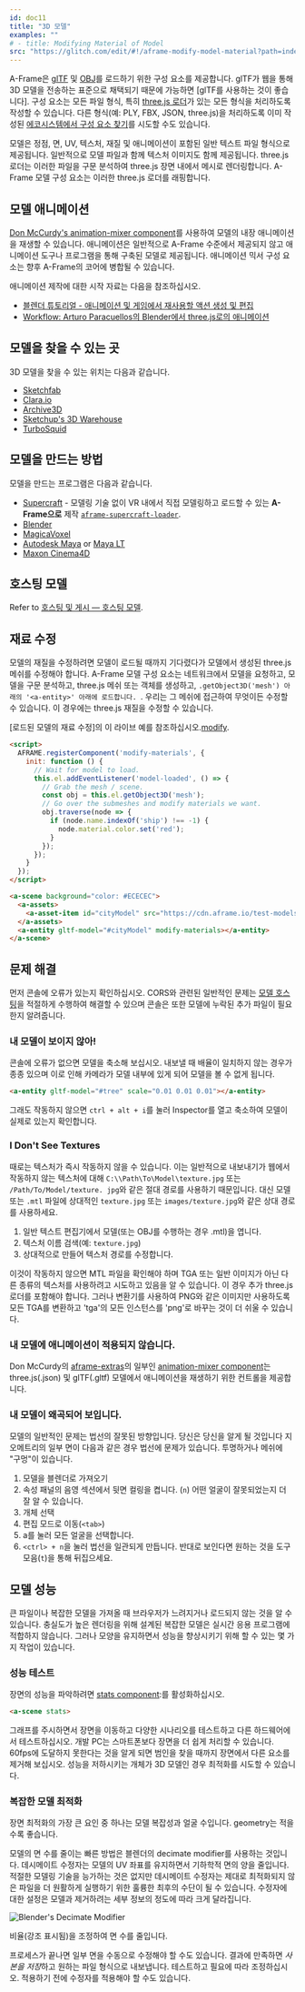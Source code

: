 ```yaml
---
id: doc11
title: "3D 모델"
examples: ""
# - title: Modifying Material of Model
src: "https://glitch.com/edit/#!/aframe-modify-model-material?path=index.html:1:0"
---
```


[3loaders]: https://github.com/mrdoob/three.js/tree/dev/examples/js/loaders
[ecsfind]: ./entity-component-system.md#where-to-find-components
[glTF]: ../components/gltf-model.md
[OBJ]: ../components/obj-model.md
[recommend using glTF]: ../components/gltf-model.md#why-use-gltf

A-Frame은 [glTF] 및 [OBJ]를 로드하기 위한 구성 요소를 제공합니다. glTF가 웹을 통해 3D 
모델을 전송하는 표준으로 채택되기 때문에 가능하면 [glTF를 사용하는 것이 좋습니다]. 구성 
요소는 모든 파일 형식, 특히 [three.js 로더][3loaders]가 있는 모든 형식을 처리하도록 
작성할 수 있습니다. 다른 형식(예: PLY, FBX, JSON, three.js)을 처리하도록 이미 작성된 
[에코시스템에서 구성 요소 찾기][ecsfind]를 시도할 수도 있습니다.

모델은 정점, 면, UV, 텍스처, 재질 및 애니메이션이 포함된 일반 텍스트 파일 형식으로 제공됩니다. 일반적으로 모델 파일과 함께 텍스처 이미지도 함께 제공됩니다. three.js 로더는 이러한 파일을 구문 분석하여 three.js 장면 내에서 메시로 렌더링합니다. A-Frame 모델 구성 요소는 이러한 three.js 로더를 래핑합니다.

## 모델 애니메이션

[mixer]: https://github.com/donmccurdy/aframe-extras/tree/master/src/loaders#animation

[Don McCurdy's animation-mixer component][mixer]를 사용하여 모델의 내장 애니메이션을 재생할 수 있습니다. 애니메이션은 일반적으로 A-Frame 수준에서 제공되지 않고 애니메이션 도구나 프로그램을 통해 구축된 모델로 제공됩니다. 애니메이션 믹서 구성 요소는 향후 A-Frame의 코어에 병합될 수 있습니다.

애니메이션 제작에 대한 시작 자료는 다음을 참조하십시오.

- [블렌더 튜토리얼 - 애니메이션 및 게임에서 재사용할 액션 생성 및 편집](https://www.youtube.com/watch?v=Gb152Qncn2s)
- [Workflow: Arturo Paracuellos의 Blender에서 three.js로의 애니메이션](http://unboring.net/workflows/animation.html)

## 모델을 찾을 수 있는 곳

3D 모델을 찾을 수 있는 위치는 다음과 같습니다.

- [Sketchfab](https://sketchfab.com)
- [Clara.io](http://clara.io)
- [Archive3D](http://archive3d.net)
- [Sketchup's 3D Warehouse](https://3dwarehouse.sketchup.com)
- [TurboSquid](http://www.turbosquid.com/Search/3D-Models/free)

## 모델을 만드는 방법

모델을 만드는 프로그램은 다음과 같습니다.

- [Supercraft](https://supermedium.com/supercraft/) - 모델링 기술 없이 VR 내에서 직접 모델링하고 로드할 수 있는 **A-Frame으로** 제작
  [`aframe-supercraft-loader`](https://www.npmjs.com/package/aframe-supercraft-loader).
- [Blender](https://www.blender.org/)
- [MagicaVoxel](https://ephtracy.github.io/)
- [Autodesk Maya](https://www.autodesk.com/products/maya/overview) or [Maya LT](https://www.autodesk.com/products/maya-lt/overview)
- [Maxon Cinema4D](https://www.maxon.net/en-us/)

## 호스팅 모델

Refer to [호스팅 및 게시 &mdash; 호스팅 모델](./hosting-and-publishing.md#hosting-models).

## 재료 수정

[modify]: https://glitch.com/edit/#!/aframe-modify-model-material?path=index.html:1:0

모델의 재질을 수정하려면 모델이 로드될 때까지 기다렸다가 모델에서 생성된 three.js 메쉬를 수정해야 합니다. A-Frame 모델 구성 요소는 네트워크에서 모델을 요청하고, 모델을 구문 분석하고, three.js 메쉬 또는 객체를 생성하고, `.getObject3D('mesh') 아래의 '<a-entity>' 아래에 로드합니다. `. 우리는 그 메쉬에 접근하여 무엇이든 수정할 수 있습니다. 이 경우에는 three.js 재질을 수정할 수 있습니다.

[로드된 모델의 재료 수정]의 이 라이브 예를 참조하십시오.[modify].

```html
<script>
  AFRAME.registerComponent('modify-materials', {
    init: function () {
      // Wait for model to load.
      this.el.addEventListener('model-loaded', () => {
        // Grab the mesh / scene.
        const obj = this.el.getObject3D('mesh');
        // Go over the submeshes and modify materials we want.
        obj.traverse(node => {
          if (node.name.indexOf('ship') !== -1) {
            node.material.color.set('red');
          }
        });
      });
    }
  });
</script>

<a-scene background="color: #ECECEC">
  <a-assets>
    <a-asset-item id="cityModel" src="https://cdn.aframe.io/test-models/models/glTF-2.0/virtualcity/VC.gltf"></a-asset-item>
  </a-assets>
  <a-entity gltf-model="#cityModel" modify-materials></a-entity>
</a-scene>
```

## 문제 해결

[모델 호스팅]: ./hosting-and-publishing.md#hosting-models

먼저 콘솔에 오류가 있는지 확인하십시오. CORS와 관련된 일반적인 문제는 [모델 호스팅][모델 
호스팅]을 적절하게 수행하여 해결할 수 있으며 콘솔은 또한 모델에 누락된 추가 파일이 필요한지 
알려줍니다.

### 내 모델이 보이지 않아!

콘솔에 오류가 없으면 모델을 축소해 보십시오. 내보낼 때 배율이 일치하지 않는 경우가 종종
 있으며 이로 인해 카메라가 모델 내부에 있게 되어 모델을 볼 수 없게 됩니다.

```html
<a-entity gltf-model="#tree" scale="0.01 0.01 0.01"></a-entity>
```

그래도 작동하지 않으면 `ctrl + alt + i`를 눌러 Inspector를 열고 축소하여 모델이 실제로 있는지 확인합니다.

### I Don't See Textures

때로는 텍스처가 즉시 작동하지 않을 수 있습니다. 이는 일반적으로 내보내기가 웹에서 작동하지 
않는 텍스처에 대해 `C:\\Path\To\Model\texture.jpg` 또는 `/Path/To/Model/texture.
jpg`와 같은 절대 경로를 사용하기 때문입니다. 대신 모델 또는 `.mtl` 파일에 상대적인 
`texture.jpg` 또는 `images/texture.jpg`와 같은 상대 경로를 사용하세요.

1. 일반 텍스트 편집기에서 모델(또는 OBJ를 수행하는 경우 .mtl)을 엽니다.
2. 텍스처 이름 검색(예: `texture.jpg`)
3. 상대적으로 만들어 텍스처 경로를 수정합니다.

이것이 작동하지 않으면 MTL 파일을 확인해야 하며 TGA 또는 일반 이미지가 아닌 다른 종류의 
텍스처를 사용하려고 시도하고 있음을 알 수 있습니다. 이 경우 추가 three.js 로더를 포함해야 
합니다. 그러나 변환기를 사용하여 PNG와 같은 이미지만 사용하도록 모든 TGA를 변환하고 
'tga'의 모든 인스턴스를 'png'로 바꾸는 것이 더 쉬울 수 있습니다.

### 내 모델에 애니메이션이 적용되지 않습니다.

[aframe-extras]: https://github.com/donmccurdy/aframe-extras

Don McCurdy의 [aframe-extras]의 일부인 [animation-mixer component][mixer]는 three.js(.json) 및 glTF(.gltf) 모델에서 애니메이션을 재생하기 위한 컨트롤을 제공합니다.

### 내 모델이 왜곡되어 보입니다.

모델의 일반적인 문제는 법선의 잘못된 방향입니다. 당신은 당신을 알게 될 것입니다
지오메트리의 일부 면이 다음과 같은 경우 법선에 문제가 있습니다.
투명하거나 메쉬에 "구멍"이 있습니다.

1. 모델을 블렌더로 가져오기
2. 속성 패널의 음영 섹션에서 뒷면 컬링을 켭니다.
(`n`) 어떤 얼굴이 잘못되었는지 더 잘 알 수 있습니다.
3. 개체 선택
4. 편집 모드로 이동(`<tab>`)
5. a를 눌러 모든 얼굴을 선택합니다.
6. `<ctrl> + n`을 눌러 법선을 일관되게 만듭니다. 반대로 보인다면
원하는 것을 도구 모음(`t`)을 통해 뒤집으세요.

## 모델 성능

큰 파일이나 복잡한 모델을 가져올 때 브라우저가 느려지거나 로드되지 않는 것을 알 수 있습니다. 충실도가 높은 렌더링을 위해 설계된 복잡한 모델은 실시간 응용 프로그램에 적합하지 않습니다. 그러나 모양을 유지하면서 성능을 향상시키기 위해 할 수 있는 몇 가지 작업이 있습니다.

### 성능 테스트

[stats]: ../components/stats.md

장면의 성능을 파악하려면 [stats component][stats]:를 활성화하십시오.

```html
<a-scene stats>
```

그래프를 주시하면서 장면을 이동하고 다양한 시나리오를 테스트하고 다른 하드웨어에서 
테스트하십시오. 개발 PC는 스마트폰보다 장면을 더 쉽게 처리할 수 있습니다. 60fps에 도달하지 
못한다는 것을 알게 되면 범인을 찾을 때까지 장면에서 다른 요소를 제거해 보십시오. 성능을 
저하시키는 개체가 3D 모델인 경우 최적화를 시도할 수 있습니다.

### 복잡한 모델 최적화

장면 최적화의 가장 큰 요인 중 하나는 모델 복잡성과 얼굴 수입니다. geometry는 적을수록 좋습니다.

모델의 면 수를 줄이는 빠른 방법은 블렌더의 decimate modifier를 사용하는 것입니다. 
데시메이트 수정자는 모델의 UV 좌표를 유지하면서 기하학적 면의 양을 줄입니다. 적절한 모델링 
기술을 능가하는 것은 없지만 데시메이트 수정자는 제대로 최적화되지 않은 파일을 더 원활하게 
실행하기 위한 훌륭한 최후의 수단이 될 수 있습니다. 수정자에 대한 설정은 모델과 제거하려는 
세부 정보의 정도에 따라 크게 달라집니다.

![Blender's Decimate Modifier](https://cloud.githubusercontent.com/assets/674727/25730604/f5402d90-30f2-11e7-9571-96bcdef11a6a.jpg)

비율(강조 표시됨)을 조정하여 면 수를 줄입니다.

프로세스가 끝나면 일부 면을 수동으로 수정해야 할 수도 있습니다. 결과에 만족하면 *사본을 
저장*하고 원하는 파일 형식으로 내보냅니다. 테스트하고 필요에 따라 조정하십시오. 적용하기
전에 수정자를 적용해야 할 수도 있습니다.
